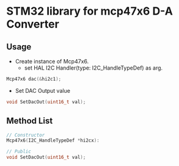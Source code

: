 # STM32 library for mcp47x6 D-A Converter

## Usage
- Create instance of Mcp47x6.
  - set HAL I2C Handler(type: I2C_HandleTypeDef) as arg.
```cpp
Mcp47x6 dac(&hi2c1);
```
- Set DAC Output value
```cpp
void SetDacOut(uint16_t val);
```

## Method List
```cpp
// Constructor
Mcp47x6(I2C_HandleTypeDef *hi2cx):

// Public
void SetDacOut(uint16_t val);
```
